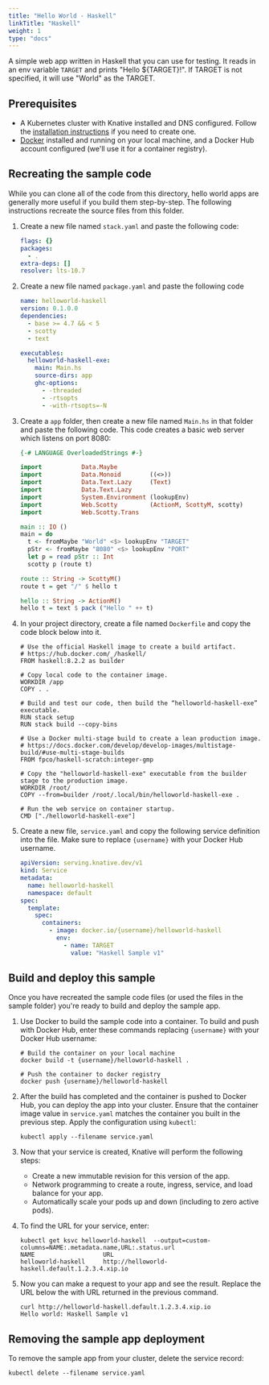 ```yaml
---
title: "Hello World - Haskell"
linkTitle: "Haskell"
weight: 1
type: "docs"
---
```


A simple web app written in Haskell that you can use for testing. It reads in an
env variable `TARGET` and prints "Hello \${TARGET}!". If TARGET is not
specified, it will use "World" as the TARGET.

## Prerequisites

- A Kubernetes cluster with Knative installed and DNS configured. Follow the
  [installation instructions](../../../install/README.md) if you need to create
  one.
- [Docker](https://www.docker.com) installed and running on your local machine,
  and a Docker Hub account configured (we'll use it for a container registry).

## Recreating the sample code

While you can clone all of the code from this directory, hello world apps are
generally more useful if you build them step-by-step. The following instructions
recreate the source files from this folder.

1. Create a new file named `stack.yaml` and paste the following code:

   ```yaml
   flags: {}
   packages:
     - .
   extra-deps: []
   resolver: lts-10.7
   ```

1. Create a new file named `package.yaml` and paste the following code

   ```yaml
   name: helloworld-haskell
   version: 0.1.0.0
   dependencies:
     - base >= 4.7 && < 5
     - scotty
     - text

   executables:
     helloworld-haskell-exe:
       main: Main.hs
       source-dirs: app
       ghc-options:
         - -threaded
         - -rtsopts
         - -with-rtsopts=-N
   ```

1. Create a `app` folder, then create a new file named `Main.hs` in that folder
   and paste the following code. This code creates a basic web server which
   listens on port 8080:

   ```haskell
   {-# LANGUAGE OverloadedStrings #-}

   import           Data.Maybe
   import           Data.Monoid        ((<>))
   import           Data.Text.Lazy     (Text)
   import           Data.Text.Lazy
   import           System.Environment (lookupEnv)
   import           Web.Scotty         (ActionM, ScottyM, scotty)
   import           Web.Scotty.Trans

   main :: IO ()
   main = do
     t <- fromMaybe "World" <$> lookupEnv "TARGET"
     pStr <- fromMaybe "8080" <$> lookupEnv "PORT"
     let p = read pStr :: Int
     scotty p (route t)

   route :: String -> ScottyM()
   route t = get "/" $ hello t

   hello :: String -> ActionM()
   hello t = text $ pack ("Hello " ++ t)
   ```

1. In your project directory, create a file named `Dockerfile` and copy the code
   block below into it.

   ```docker
   # Use the official Haskell image to create a build artifact.
   # https://hub.docker.com/_/haskell/
   FROM haskell:8.2.2 as builder

   # Copy local code to the container image.
   WORKDIR /app
   COPY . .

   # Build and test our code, then build the “helloworld-haskell-exe” executable.
   RUN stack setup
   RUN stack build --copy-bins

   # Use a Docker multi-stage build to create a lean production image.
   # https://docs.docker.com/develop/develop-images/multistage-build/#use-multi-stage-builds
   FROM fpco/haskell-scratch:integer-gmp

   # Copy the "helloworld-haskell-exe" executable from the builder stage to the production image.
   WORKDIR /root/
   COPY --from=builder /root/.local/bin/helloworld-haskell-exe .

   # Run the web service on container startup.
   CMD ["./helloworld-haskell-exe"]
   ```

1. Create a new file, `service.yaml` and copy the following service definition
   into the file. Make sure to replace `{username}` with your Docker Hub
   username.

   ```yaml
   apiVersion: serving.knative.dev/v1
   kind: Service
   metadata:
     name: helloworld-haskell
     namespace: default
   spec:
     template:
       spec:
         containers:
           - image: docker.io/{username}/helloworld-haskell
             env:
               - name: TARGET
                 value: "Haskell Sample v1"
   ```

## Build and deploy this sample

Once you have recreated the sample code files (or used the files in the sample
folder) you're ready to build and deploy the sample app.

1. Use Docker to build the sample code into a container. To build and push with
   Docker Hub, enter these commands replacing `{username}` with your Docker Hub
   username:

   ```shell
   # Build the container on your local machine
   docker build -t {username}/helloworld-haskell .

   # Push the container to docker registry
   docker push {username}/helloworld-haskell
   ```

1. After the build has completed and the container is pushed to Docker Hub, you
   can deploy the app into your cluster. Ensure that the container image value
   in `service.yaml` matches the container you built in the previous step. Apply
   the configuration using `kubectl`:

   ```shell
   kubectl apply --filename service.yaml
   ```

1. Now that your service is created, Knative will perform the following steps:

   - Create a new immutable revision for this version of the app.
   - Network programming to create a route, ingress, service, and load balance
     for your app.
   - Automatically scale your pods up and down (including to zero active pods).

1. To find the URL for your service, enter:

   ```
   kubectl get ksvc helloworld-haskell  --output=custom-columns=NAME:.metadata.name,URL:.status.url
   NAME                   URL
   helloworld-haskell     http://helloworld-haskell.default.1.2.3.4.xip.io
   ```

1. Now you can make a request to your app and see the result. Replace the URL
   below the with URL returned in the previous command.

   ```shell
   curl http://helloworld-haskell.default.1.2.3.4.xip.io
   Hello world: Haskell Sample v1
   ```

## Removing the sample app deployment

To remove the sample app from your cluster, delete the service record:

```shell
kubectl delete --filename service.yaml
```
